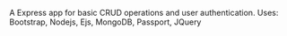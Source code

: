 A Express app for basic CRUD operations and user authentication.
Uses: Bootstrap, Nodejs, Ejs, MongoDB, Passport, JQuery